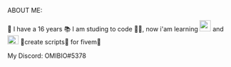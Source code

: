 ABOUT ME:

📅 I have a 16 years 
📚 I am studing to code 🧑‍💻, now i'am learning <img src="https://upload.wikimedia.org/wikipedia/commons/thumb/c/cf/Lua-Logo.svg/1200px-Lua-Logo.svg.png" width="25vw" height="25vh"> and <img src="https://upload.wikimedia.org/wikipedia/commons/1/13/C-Sharp.png" width="25vw" height="20vh"> 
💼create scripts📂 for fivem🐌 

My Discord: OMIBIO#5378

